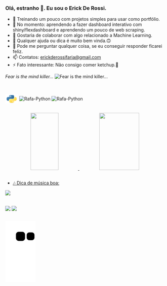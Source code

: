 ### Olá, estranho 👋. Eu sou o Erick De Rossi.

- 🔭 Treinando um pouco com projetos simples para usar como portfólio.
- 🌱 No momento: aprendendo a fazer dashboard interativo com shiny/flexdashboard e aprendendo um pouco de web scraping.
- 👯 Gostaria de colaborar com algo relacionado a Machine Learning.
- 🤔 Qualquer ajuda ou dica é muito bem vinda.🙃
- 💬 Pode me perguntar qualquer coisa, se eu conseguir responder ficarei feliz. 
- 📫 Contatos: erickderossifaria@gmail.com
- ⚡ Fato interessante: Não consigo comer ketchup.🤢 

*Fear is the mind killer...*
![*Fear is the mind killer...*](https://i.pinimg.com/736x/63/9e/c7/639ec7a0a5ddd80b79a2efc049bdfb1f.jpg)
  
 ##
  
  <div style="display: inline_block"><br>
  <img align="center" alt="Rafa-Python" height="30" width="40" src="https://raw.githubusercontent.com/devicons/devicon/master/icons/python/python-original.svg">
  <img align="center" alt="Rafa-Python" height="30" width="40" src="https://cdn.jsdelivr.net/gh/devicons/devicon/icons/rstudio/rstudio-plain.svg">
   <img align="center" alt="Rafa-Python" height="30" width="40" src="https://cdn.jsdelivr.net/gh/devicons/devicon/icons/mysql/mysql-original.svg">
</div>
  
 ##  
 
<div align="center">
  <a href="https://github.com/ericktherossi">
  <img width="42%" height="180em" src="https://github-readme-stats.vercel.app/api?username=ericktherossi&show_icons=true&theme=merko&include_all_commits=true&count_private=true"/>
  <img width="50%" height="180em" src="https://github-readme-stats.vercel.app/api/top-langs/?username=ericktherossi&layout=compact&langs_count=7&theme=merko"/>
</div>
 
 ##
  
- 🎶 Dica de música boa:

<div> 
  <a href="https://www.youtube.com/watch?v=fe141VJ6Yys" target="_blank"><img src="https://yt3.googleusercontent.com/ytc/AMLnZu_9kYw_Z3mIyWLLAIHAl7LkDSHMAySDoHniyzLVzg=s176-c-k-c0x00ffffff-no-rj-mo"></a> 
</div>
  
 ##
  
<div> 
  <a href = "mailto:erickderossifaria@gmail.com"><img src="https://img.shields.io/badge/-Gmail-%23333?style=for-the-badge&logo=gmail&logoColor=white" target="_blank"></a>
  <a href="https://www.linkedin.com/in/erick-de-rossi-faria-b55b0a148" target="_blank"><img src="https://img.shields.io/badge/-LinkedIn-%230077B5?style=for-the-badge&logo=linkedin&logoColor=white" target="_blank"></a> 
</div>
  
 ##
  
 <div> 
 
  ![Snake animation](https://github.com/ericktherossi/ericktherossi/blob/output/github-contribution-grid-snake.svg)
 
</div>

